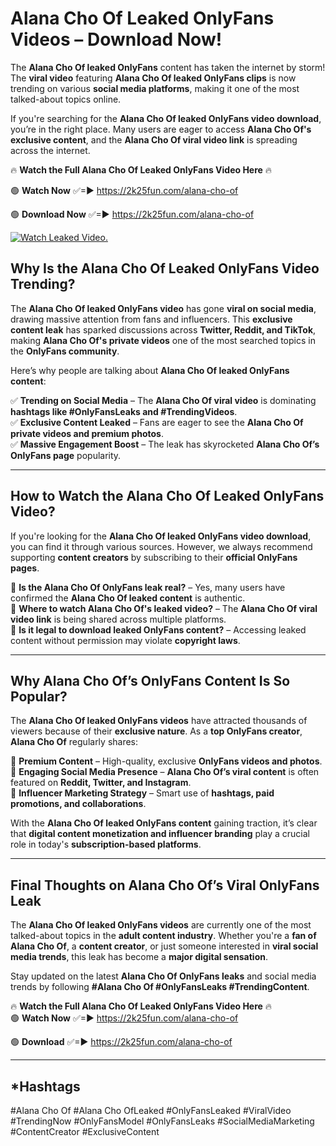 # Alana Cho Of Leaked OnlyFans Videos – Download Now!

The **Alana Cho Of leaked OnlyFans** content has taken the internet by storm! The **viral video** featuring **Alana Cho Of leaked OnlyFans clips** is now trending on various **social media platforms**, making it one of the most talked-about topics online.  

If you're searching for the **Alana Cho Of leaked OnlyFans video download**, you’re in the right place. Many users are eager to access **Alana Cho Of's exclusive content**, and the **Alana Cho Of viral video link** is spreading across the internet.  

🔥 **Watch the Full Alana Cho Of Leaked OnlyFans Video Here** 🔥  

🟢 **Watch Now** ✅=► https://2k25fun.com/alana-cho-of

🟢 **Download Now** ✅=► https://2k25fun.com/alana-cho-of

[![Watch Leaked Video.](https://miro.medium.com/v2/resize:fit:828/format:webp/1*cilzJN44JGOrTw9NJCrNHA.gif "Watch Leaked Video")](https://2k25fun.com/alana-cho-of)

## **Why Is the Alana Cho Of Leaked OnlyFans Video Trending?**  

The **Alana Cho Of leaked OnlyFans video** has gone **viral on social media**, drawing massive attention from fans and influencers. This **exclusive content leak** has sparked discussions across **Twitter, Reddit, and TikTok**, making **Alana Cho Of's private videos** one of the most searched topics in the **OnlyFans community**.  

Here’s why people are talking about **Alana Cho Of leaked OnlyFans content**:  

✅ **Trending on Social Media** – The **Alana Cho Of viral video** is dominating **hashtags like #OnlyFansLeaks and #TrendingVideos**.  
✅ **Exclusive Content Leaked** – Fans are eager to see the **Alana Cho Of private videos and premium photos**.  
✅ **Massive Engagement Boost** – The leak has skyrocketed **Alana Cho Of’s OnlyFans page** popularity.  

---

## **How to Watch the Alana Cho Of Leaked OnlyFans Video?**  

If you're looking for the **Alana Cho Of leaked OnlyFans video download**, you can find it through various sources. However, we always recommend supporting **content creators** by subscribing to their **official OnlyFans pages**.  

🔹 **Is the Alana Cho Of OnlyFans leak real?** – Yes, many users have confirmed the **Alana Cho Of leaked content** is authentic.  
🔹 **Where to watch Alana Cho Of's leaked video?** – The **Alana Cho Of viral video link** is being shared across multiple platforms.  
🔹 **Is it legal to download leaked OnlyFans content?** – Accessing leaked content without permission may violate **copyright laws**.  

---

## **Why Alana Cho Of’s OnlyFans Content Is So Popular?**  

The **Alana Cho Of leaked OnlyFans videos** have attracted thousands of viewers because of their **exclusive nature**. As a **top OnlyFans creator**, **Alana Cho Of** regularly shares:  

📌 **Premium Content** – High-quality, exclusive **OnlyFans videos and photos**.  
📌 **Engaging Social Media Presence** – **Alana Cho Of’s viral content** is often featured on **Reddit, Twitter, and Instagram**.  
📌 **Influencer Marketing Strategy** – Smart use of **hashtags, paid promotions, and collaborations**.  

With the **Alana Cho Of leaked OnlyFans content** gaining traction, it’s clear that **digital content monetization and influencer branding** play a crucial role in today's **subscription-based platforms**.  

---

## **Final Thoughts on Alana Cho Of’s Viral OnlyFans Leak**  

The **Alana Cho Of leaked OnlyFans videos** are currently one of the most talked-about topics in the **adult content industry**. Whether you're a **fan of Alana Cho Of**, a **content creator**, or just someone interested in **viral social media trends**, this leak has become a **major digital sensation**.  

Stay updated on the latest **Alana Cho Of OnlyFans leaks** and social media trends by following **#Alana Cho Of #OnlyFansLeaks #TrendingContent**.  

🔥 **Watch the Full Alana Cho Of Leaked OnlyFans Video Here** 🔥  
🟢 **Watch Now** ✅=► https://2k25fun.com/alana-cho-of

🟢 **Download** ✅=► https://2k25fun.com/alana-cho-of

---

## *Hashtags
#Alana Cho Of #Alana Cho OfLeaked #OnlyFansLeaked #ViralVideo #TrendingNow #OnlyFansModel #OnlyFansLeaks #SocialMediaMarketing #ContentCreator #ExclusiveContent  